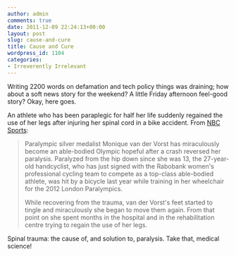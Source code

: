 ```yaml
---
author: admin
comments: true
date: 2011-12-09 22:24:13+00:00
layout: post
slug: cause-and-cure
title: Cause and Cure
wordpress_id: 1104
categories:
- Irreverently Irrelevant
---
```


Writing 2200 words on defamation and tech policy things was draining; how about a soft news story for the weekend? A little Friday afternoon feel-good story? Okay, here goes.

An athlete who has been paraplegic for half her life suddenly regained the use of her legs after injuring her spinal cord in a bike accident. From [NBC Sports](http://nbcsports.msnbc.com/id/45597247/ns/sports-other_sports/):

> Paralympic silver medalist Monique van der Vorst has miraculously become an able-bodied Olympic hopeful after a crash reversed her paralysis. Paralyzed from the hip down since she was 13, the 27-year-old handcyclist, who has just signed with the Rabobank women's professional cycling team to compete as a top-class able-bodied athlete, was hit by a bicycle last year while training in her wheelchair for the 2012 London Paralympics.
>
> While recovering from the trauma, van der Vorst's feet started to tingle and miraculously she began to move them again. From that point on she spent months in the hospital and in the rehabilitation centre trying to regain the use of her legs.

Spinal trauma: the cause of, and solution to, paralysis. Take that, medical science!
